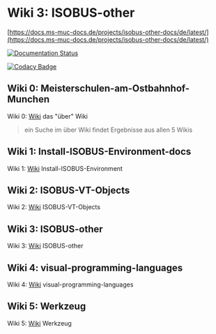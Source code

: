 # Wiki 3: ISOBUS-other

[https://docs.ms-muc-docs.de/projects/isobus-other-docs/de/latest/](https://docs.ms-muc-docs.de/projects/isobus-other-docs/de/latest/)

[![Documentation Status](https://readthedocs.org/projects/isobus-other-docs/badge/?version=latest)](https://isobus-other-docs.readthedocs.io/de/latest/?badge=latest)
      
[![Codacy Badge](https://app.codacy.com/project/badge/Grade/60c56471b580449c968579e3c2c0eab7)](https://www.codacy.com/gh/Meisterschulen-am-Ostbahnhof-Munchen/ISOBUS-other-docs/dashboard?utm_source=github.com&amp;utm_medium=referral&amp;utm_content=Meisterschulen-am-Ostbahnhof-Munchen/ISOBUS-other-docs&amp;utm_campaign=Badge_Grade)



## Wiki 0: Meisterschulen-am-Ostbahnhof-Munchen

Wiki 0: [Wiki](https://docs.ms-muc-docs.de) das "über" Wiki

> ein Suche im über Wiki findet Ergebnisse aus allen 5 Wikis

## Wiki 1: Install-ISOBUS-Environment-docs

Wiki 1: [Wiki](https://docs.ms-muc-docs.de/projects/install-isobus-environment-docs/) Install-ISOBUS-Environment

## Wiki 2: ISOBUS-VT-Objects

Wiki 2: [Wiki](https://docs.ms-muc-docs.de/projects/isobus-vt-objects-docs/) ISOBUS-VT-Objects

## Wiki 3: ISOBUS-other

Wiki 3: [Wiki](https://docs.ms-muc-docs.de/projects/isobus-other-docs/) ISOBUS-other

## Wiki 4: visual-programming-languages

Wiki 4: [Wiki](https://docs.ms-muc-docs.de/projects/visual-programming-languages-docs/) visual-programming-languages

## Wiki 5: Werkzeug

Wiki 5: [Wiki](https://docs.ms-muc-docs.de/projects/werkzeug-docs/) Werkzeug
